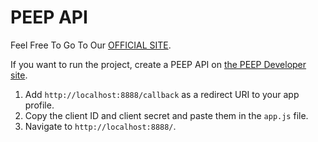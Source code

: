 # PEEP API



Feel Free To Go To Our [OFFICIAL SITE](https://bots.colemoff.ga).


If you want to run the project, create a PEEP API on [the PEEP Developer site](https://dev.bots.colemoff.ga).

 1. Add `http://localhost:8888/callback` as a redirect URI to your app profile.
  2. Copy the client ID and client secret and paste them in the `app.js` file.
  3. Navigate to `http://localhost:8888/`.
